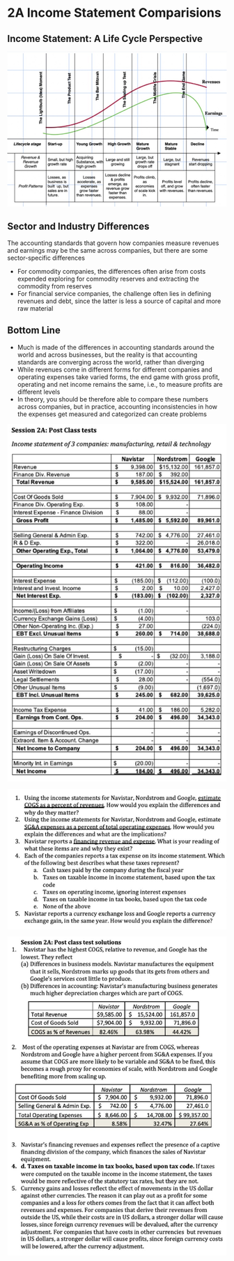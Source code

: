 # 2A Income Statement Comparisions

## Income Statement: A Life Cycle Perspective

![image](media/Accounting-for-Finance_2A-Income-Statement-Comparisions-image1.jpg)

## Sector and Industry Differences

The accounting standards that govern how companies measure revenues and earnings may be the same across companies, but there are some sector-specific differences

- For commodity companies, the differences often arise from costs expended exploring for commodity reserves and extracting the commodity from reserves
- For financial service companies, the challenge often lies in defining revenues and debt, since the latter is less a source of capital and more raw material

## Bottom Line

- Much is made of the differences in accounting standards around the world and across businesses, but the reality is that accounting standards are converging across the world, rather than diverging
- While revenues come in different forms for different companies and operating expenses take varied forms, the end game with gross profit, operating and net income remains the same, i.e., to measure profits are different levels
- In theory, you should be therefore able to compare these numbers across companies, but in practice, accounting inconsistencies in how the expenses get measured and categorized can create problems

![image](media/Accounting-for-Finance_2A-Income-Statement-Comparisions-image2.jpg)

![image](media/Accounting-for-Finance_2A-Income-Statement-Comparisions-image3.jpg)

![image](media/Accounting-for-Finance_2A-Income-Statement-Comparisions-image4.jpg)
